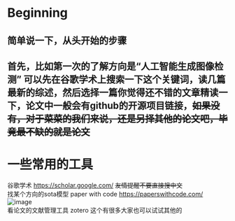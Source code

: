 # Beginning
简单说一下，从头开始的步骤
---
首先，比如第一次的了解方向是“人工智能生成图像检测”
可以先在谷歌学术上搜索一下这个关键词，读几篇最新的综述，然后选择一篇你觉得还不错的文章精读一下，论文中一般会有github的开源项目链接，~~如果没有，对于菜菜的我们来说，还是另择其他的论文吧，毕竟最不缺的就是论文~~
---
# 一些常用的工具
谷歌学术  https://scholar.google.com/   ~~友情提醒不要直接搜中文~~  
找某个方向的sota模型  paper with code  https://paperswithcode.com/  
![image](https://github.com/JNUAI23/Beginning/assets/105352836/58ba4412-1826-45db-adde-007089bad649)  
看论文的文献管理工具  zotero 这个有很多大家也可以试试其他的



